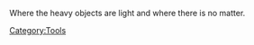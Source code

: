 Where the heavy objects are light and where there is no matter.

[Category:Tools](/CategoryTools.md "Category:Tools")

